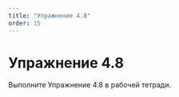 ```yaml
---
title: "Упражнение 4.8"
order: 15
---
```


# Упражнение 4.8

Выполните Упражнение 4.8 в рабочей тетради.